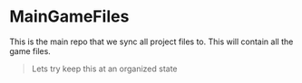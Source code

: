 # MainGameFiles
This is the main repo that we sync all project files to. This will contain all the game files.
> Lets try keep this at an organized state
